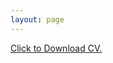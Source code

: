 ```yaml
---
layout: page
---
```


<!-- Run jekyll serve, and go to localhost:4000 in web browser -->

<a href="https://philawhite.github.io/cv.pdf" download>Click to Download CV.</a>
